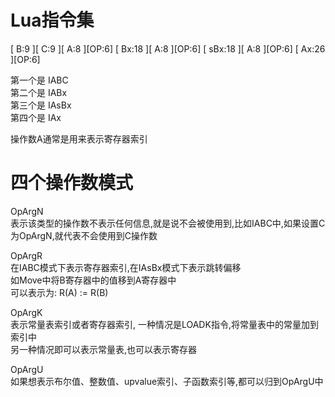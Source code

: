 
# Lua指令集
  
[  B:9  ][  C:9  ][ A:8  ][OP:6]
[      Bx:18     ][ A:8  ][OP:6]
[     sBx:18     ][ A:8  ][OP:6]
[           Ax:26        ][OP:6]

第一个是 IABC  
第二个是 IABx  
第三个是 IAsBx  
第四个是 IAx  

操作数A通常是用来表示寄存器索引

# 四个操作数模式  

OpArgN  
表示该类型的操作数不表示任何信息,就是说不会被使用到,比如IABC中,如果设置C为OpArgN,就代表不会使用到C操作数

OpArgR  
在IABC模式下表示寄存器索引,在IAsBx模式下表示跳转偏移  
如Move中将B寄存器中的值移到A寄存器中  
可以表示为: R(A) := R(B)

OpArgK  
表示常量表索引或者寄存器索引,
一种情况是LOADK指令,将常量表中的常量加到索引中   
另一种情况即可以表示常量表,也可以表示寄存器

OpArgU  
如果想表示布尔值、整数值、upvalue索引、子函数索引等,都可以归到OpArgU中

